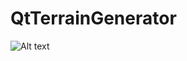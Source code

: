 # QtTerrainGenerator

![Alt text](/screenshot/screenshot1.png?raw=true "Basic structure of the interface with the famous GLU teapot on display")
